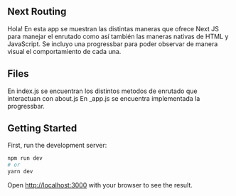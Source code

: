 ## Next Routing

Hola! En esta app se muestran las distintas maneras que ofrece Next JS para manejar el enrutado como así también las maneras nativas de HTML y JavaScript. 
Se incluyo una progressbar para poder observar de manera visual el comportamiento de cada una.

## Files

En index.js se encuentran los distintos metodos de enrutado que interactuan con about.js
En _app.js se encuentra implementada la progressbar.

## Getting Started

First, run the development server:

```bash
npm run dev
# or
yarn dev
```

Open [http://localhost:3000](http://localhost:3000) with your browser to see the result.